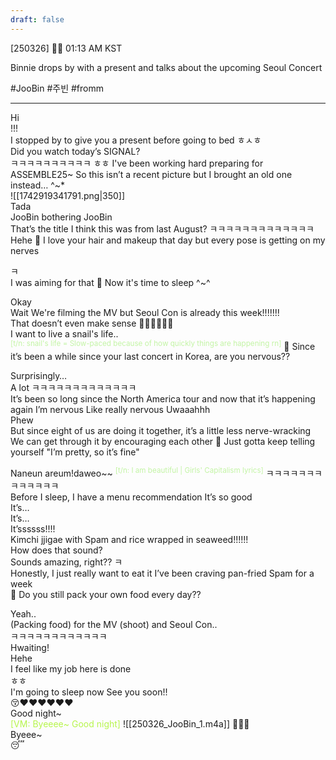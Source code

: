 ```yaml
---
draft: false
---
```


[250326] 🐣💭 01:13 AM KST

Binnie drops by with a present and talks about the upcoming Seoul Concert

#JooBin #주빈 #fromm
___

Hi  
!!!  
I stopped by to give you a present before going to bed
ㅎㅅㅎ  
Did you watch today’s SIGNAL?  
ㅋㅋㅋㅋㅋㅋㅋㅋㅋㅋ
ㅎㅎ I've been working hard preparing for ASSEMBLE25~
So this isn’t a recent picture
but I brought an old one instead…
^~*  
![[1742919341791.png|350]]  
Tada  
JooBin bothering JooBin  
That’s the title
I think this was from last August?
ㅋㅋㅋㅋㅋㅋㅋㅋㅋㅋㅋㅋㅋ  
Hehe
🫧 I love your hair and makeup that day but every pose is getting on my nerves

ㅋ  
I was aiming for that
🫧 Now it's time to sleep ^~^

Okay  
Wait
We're filming the MV but Seoul Con is already this week!!!!!!!  
That doesn’t even make sense
🤯🤯🤯🤯🤯🤯  
I want to live a snail's life..  
<sup><font color="#c3f4a5">[t/n: snail's life = Slow-paced because of how quickly things are happening rn]</font></sup>
🫧 Since it’s been a while since your last concert in Korea, are you nervous??

Surprisingly…  
A lot
ㅋㅋㅋㅋㅋㅋㅋㅋㅋㅋㅋㅋㅋ  
It’s been so long since the North America tour
and now that it’s happening again
I’m nervous
Like really nervous
Uwaaahhh  
Phew  
But since eight of us are doing it together, it’s a little less nerve-wracking
We can get through it by encouraging each other
🫧 Just gotta keep telling yourself "I’m pretty, so it’s fine"

Naneun areum!daweo~~ <sup><font color="#c3f4a5">[t/n:  I am beautiful | Girls' Capitalism lyrics]</font></sup>
ㅋㅋㅋㅋㅋㅋㅋㅋㅋㅋㅋㅋㅋ  
Before I sleep, I have a menu recommendation
It’s so good  
It’s…  
It’s…  
It’ssssss!!!!  
Kimchi jjigae with Spam and rice wrapped in seaweed!!!!!!  
How does that sound?  
Sounds amazing, right??
ㅋ  
Honestly, I just really want to eat it
I’ve been craving pan-fried Spam for a week  
🫧 Do you still pack your own food every day??

Yeah..  
(Packing food) for the MV (shoot) and Seoul Con..  
ㅋㅋㅋㅋㅋㅋㅋㅋㅋㅋㅋㅋ  
Hwaiting!  
Hehe  
I feel like my job here is done  
ㅎㅎ  
I'm going to sleep now
See you soon!!  
😚❤️❤️❤️❤️❤️❤️  
Good night~  
<font color="#b7f54c">[VM: Byeeee~ Good night]</font>
![[250326_JooBin_1.m4a]]
🤍🤍🤍  
Byeee~  
😴